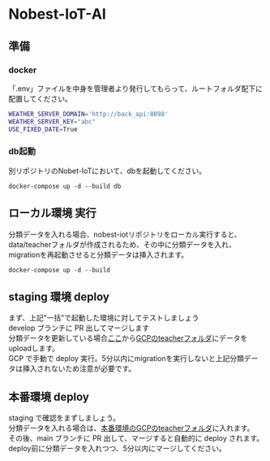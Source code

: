 # Nobest-IoT-AI

## 準備

### docker

「.env」ファイルを中身を管理者より発行してもらって、ルートフォルダ配下に配置してください。  

```bash
WEATHER_SERVER_DOMAIN='http://back_api:8898'
WEATHER_SERVER_KEY="abc"
USE_FIXED_DATE=True
```

### db起動
別リポジトリのNobet-IoTにおいて、dbを起動してください。
```shell
docker-compose up -d --build db
```

## ローカル環境 実行
分類データを入れる場合、nobest-iotリポジトリをローカル実行すると、data/teacherフォルダが作成されるため、その中に分類データを入れ、migrationを再起動させると分類データは挿入されます。

```shell
docker-compose up -d --build
```

## staging 環境 deploy

まず、上記"一括"で起動した環境に対してテストしましょう  
develop ブランチに PR 出してマージします  
分類データを更新している場合[ここ](https://drive.google.com/drive/folders/1e_zCF6j7jjhDpYMiikryZQuje3gnb4WC?usp=drive_link)から[GCPのteacherフォルダ](https://console.cloud.google.com/storage/browser/nobest-iot/teacher)にデータをuploadします。  
GCP で手動で deploy 実行。5分以内にmigrationを実行しないと上記分類データは挿入されないため注意が必要です。

## 本番環境 deploy

staging で確認をまずしましょう。  
分類データを入れる場合は、[本番環境のGCPのteacherフォルダ](https://console.cloud.google.com/storage/browser/nobest-iot-gcs/teacher)に入れます。  
その後、main ブランチに PR 出して、マージすると自動的に deploy されます。deploy前に分類データを入れつつ、5分以内にマージしてください。
